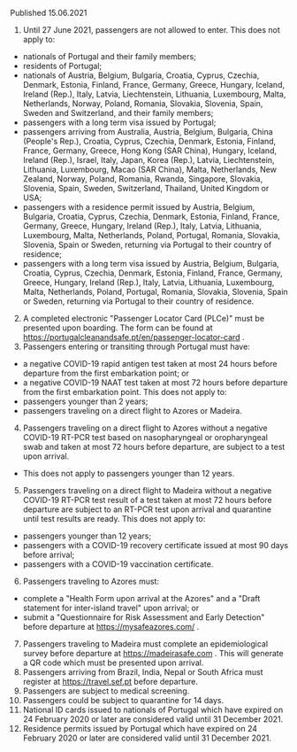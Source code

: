 Published 15.06.2021
1. Until 27 June 2021, passengers are not allowed to enter.
This does not apply to:
- nationals of Portugal and their family members;
- residents of Portugal;
- nationals of Austria, Belgium, Bulgaria, Croatia, Cyprus, Czechia, Denmark, Estonia, Finland, France, Germany, Greece, Hungary, Iceland, Ireland (Rep.), Italy, Latvia, Liechtenstein, Lithuania, Luxembourg, Malta, Netherlands, Norway, Poland, Romania, Slovakia, Slovenia, Spain, Sweden and Switzerland, and their family members;
- passengers with a long term visa issued by Portugal;
- passengers arriving from Australia, Austria, Belgium, Bulgaria, China (People's Rep.), Croatia, Cyprus, Czechia, Denmark, Estonia, Finland, France, Germany, Greece, Hong Kong (SAR China), Hungary, Iceland, Ireland (Rep.), Israel, Italy, Japan, Korea (Rep.), Latvia, Liechtenstein, Lithuania, Luxembourg, Macao (SAR China), Malta, Netherlands, New Zealand, Norway, Poland, Romania, Rwanda, Singapore, Slovakia, Slovenia, Spain, Sweden, Switzerland, Thailand, United Kingdom or USA;
- passengers with a residence permit issued by Austria, Belgium, Bulgaria, Croatia, Cyprus, Czechia, Denmark, Estonia, Finland, France, Germany, Greece, Hungary, Ireland (Rep.), Italy, Latvia, Lithuania, Luxembourg, Malta, Netherlands, Poland, Portugal, Romania, Slovakia, Slovenia, Spain or Sweden, returning via Portugal to their country of residence;
- passengers with a long term visa issued by Austria, Belgium, Bulgaria, Croatia, Cyprus, Czechia, Denmark, Estonia, Finland, France, Germany, Greece, Hungary, Ireland (Rep.), Italy, Latvia, Lithuania, Luxembourg, Malta, Netherlands, Poland, Portugal, Romania, Slovakia, Slovenia, Spain or Sweden, returning via Portugal to their country of residence.
2. A completed electronic "Passenger Locator Card (PLCe)" must be presented upon boarding. The form can be found at <a href="https://portugalcleanandsafe.pt/en/passenger-locator-card">https://portugalcleanandsafe.pt/en/passenger-locator-card</a> .
3. Passengers entering or transiting through Portugal must have:
- a negative COVID-19 rapid antigen test taken at most 24 hours before departure from the first embarkation point; or
- a negative COVID-19 NAAT test taken at most 72 hours before departure from the first embarkation point.
This does not apply to:
- passengers younger than 2 years;
- passengers traveling on a direct flight to Azores or Madeira.
4. Passengers traveling on a direct flight to Azores without a negative COVID-19 RT-PCR test based on nasopharyngeal or oropharyngeal swab and taken at most 72 hours before departure, are subject to a test upon arrival.
- This does not apply to passengers younger than 12 years.
5. Passengers traveling on a direct flight to Madeira without a negative COVID-19 RT-PCR test result of a test taken at most 72 hours before departure are subject to an RT-PCR test upon arrival and quarantine until test results are ready.
This does not apply to:
- passengers younger than 12 years;
- passengers with a COVID-19 recovery certificate issued at most 90 days before arrival;
- passengers with a COVID-19 vaccination certificate.
6. Passengers traveling to Azores must:
- complete a "Health Form upon arrival at the Azores" and a "Draft statement for inter-island travel" upon arrival; or
- submit a "Questionnaire for Risk Assessment and Early Detection" before departure at <a href="https://mysafeazores.com/">https://mysafeazores.com/</a> .
7. Passengers traveling to Madeira must complete an epidemiological survey before departure at <a href="https://madeirasafe.com">https://madeirasafe.com</a> . This will generate a QR code which must be presented upon arrival.
8. Passengers arriving from Brazil, India, Nepal or South Africa must register at <a href="https://travel.sef.pt">https://travel.sef.pt</a> before departure.
9. Passengers are subject to medical screening.
10. Passengers could be subject to quarantine for 14 days.
11. National ID cards issued to nationals of Portugal which have expired on 24 February 2020 or later are considered valid until 31 December 2021.
12. Residence permits issued by Portugal which have expired on 24 February 2020 or later are considered valid until 31 December 2021.

